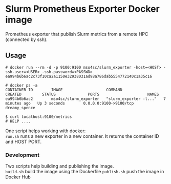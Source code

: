 # Slurm Prometheus Exporter Docker image

Prometheus exporter that publish Slurm metrics from a remote HPC (connected by ssh).  

## Usage

```
# docker run --rm -d -p 9100:9100 mso4sc/slurm_exporter -host=<HOST> -ssh-user=<USER> -ssh-password=<PASSWD>
ea994b6b6ac2c73f10ca2a1150e32938031ad98a786dab5554772140c1a35c16

# docker ps -a
CONTAINER ID        IMAGE                   COMMAND                  CREATED         STATUS              PORTS                     NAMES
ea994b6b6ac2        mso4sc/slurm_exporter   "slurm_exporter -l..."   7 minutes ago   Up 3 seconds        0.0.0.0:9100->9100/tcp   dreamy_spence

$ curl localhost:9100/metrics
# HELP ....
```

One script helps working with docker:  
`run.sh` runs a new exporter in a new container. It returns the container ID and HOST PORT.

### Development

Two scripts help building and publishing the image.  
`build.sh` build the image using the Dockerfile
`publish.sh` push the image in Docker Hub
